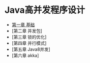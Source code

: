 # Java高并发程序设计

* [第一章 基础](base.md)
* [第二章 并发包]
* [第三章 锁的优化]
* [第四章 并行模式]
* [第五章 Java8并发]
* [第六章 akka]